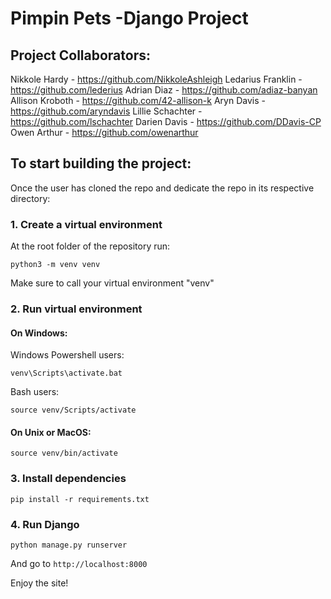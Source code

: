 # Pimpin Pets -Django Project

## Project Collaborators:

Nikkole Hardy - https://github.com/NikkoleAshleigh
Ledarius Franklin - https://github.com/lederius
Adrian Diaz - https://github.com/adiaz-banyan
Allison Kroboth - https://github.com/42-allison-k
Aryn Davis - https://github.com/aryndavis
Lillie Schachter - https://github.com/lschachter
Darien Davis - https://github.com/DDavis-CP
Owen Arthur - https://github.com/owenarthur

## To start building the project:

Once the user has cloned the repo and dedicate the repo in its respective directory:

### 1. Create a virtual environment

At the root folder of the repository run:
```
python3 -m venv venv
```
Make sure to call your virtual environment "venv"

### 2. Run virtual environment
#### On Windows:
Windows Powershell users:
```
venv\Scripts\activate.bat
```
Bash users:
```
source venv/Scripts/activate
```
#### On Unix or MacOS:
```
source venv/bin/activate
```
### 3. Install dependencies
```
pip install -r requirements.txt
```
### 4. Run Django
```
python manage.py runserver
```
And go to `http://localhost:8000`

Enjoy the site!


<!-- ---------SCREENSHOTS! -->